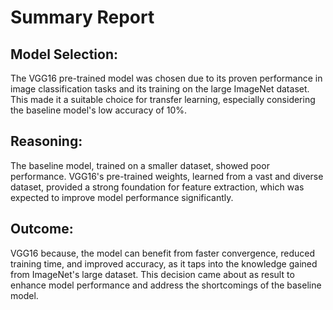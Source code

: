# Summary Report

## Model Selection:
The VGG16 pre-trained model was chosen due to its proven performance in image classification tasks and its training on the large ImageNet dataset. This made it a suitable choice for transfer learning, especially considering the baseline model's low accuracy of 10%.

## Reasoning:
The baseline model, trained on a smaller dataset, showed poor performance. VGG16's pre-trained weights, learned from a vast and diverse dataset, provided a strong foundation for feature extraction, which was expected to improve model performance significantly.

## Outcome:
VGG16 because, the model can benefit from faster convergence, reduced training time, and improved accuracy, as it taps into the knowledge gained from ImageNet's large dataset. This decision came about as result to enhance model performance and address the shortcomings of the baseline model.